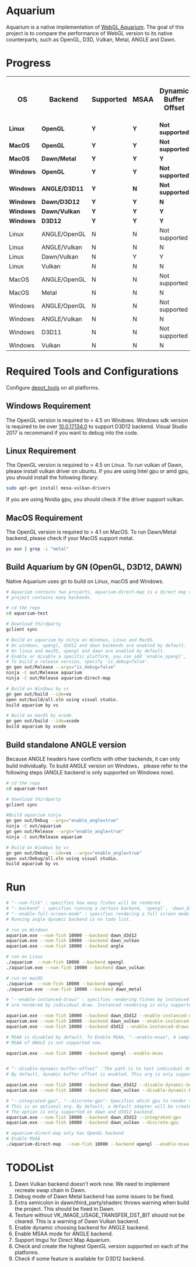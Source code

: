 # Aquarium
Aquarium is a native implementation of [WebGL Aquarium](https://github.com/WebGLSamples/WebGLSamples.github.io). The goal of this project is to compare the performance of WebGL version to its native counterparts, such as OpenGL, D3D, Vulkan, Metal, ANGLE and Dawn.

# Progress
<table>
  <tr align=center>
    <td><strong><h3>OS</td>
    <td><strong><h3>Backend</td>
    <td><strong><h3>Supported</td>
    <td><strong><h3>MSAA</td>
    <td><strong><h3>Dynamic Buffer Offset</td>
    <td><strong><h3>Instanced Draw</td>
    <td><strong><h3>Dynamically choose GPU</td>
  </tr>
  <tr align=left >
    <td><strong>Linux</td>
    <td><strong>OpenGL</td>
    <td><strong>Y</td>
    <td><strong>Y</td>
    <td><strong>Not supported</td>
    <td><strong>N</td>
    <td><strong>Not supported</td>
  </tr>
  <tr align=left class="supported-row">
    <td><strong>MacOS</td>
    <td><strong>OpenGL</td>
    <td><strong>Y</td>
    <td><strong>Y</td>
    <td><strong>Not supported</td>
    <td><strong>N</td>
    <td><strong>Not supported</td>
  </tr>
  <tr align=left class="supported-row">
    <td><strong>MacOS</td>
    <td><strong>Dawn/Metal</td>
    <td><strong>Y</td>
    <td><strong>Y</td>
    <td><strong>Y</td>
    <td><strong>Y</td>
    <td><strong>Y</td>
  </tr>
  <tr align=left class="supported-row">
    <td><strong>Windows</td>
    <td><strong>OpenGL</td>
    <td><strong>Y</td>
    <td><strong>Y</td>
    <td><strong>Not supported</td>
    <td><strong>N</td>
    <td><strong>Not supported</td>
  </tr>
  <tr align=left class="supported-row">
    <td><strong>Windows</td>
    <td><strong>ANGLE/D3D11</td>
    <td><strong>Y</td>
    <td><strong>N</td>
    <td><strong>Not supported</td>
    <td><strong>N</td>
    <td><strong>Not supported</td>
  </tr>
  <tr align=left class="supported-row">
    <td><strong>Windows</td>
    <td><strong>Dawn/D3D12</td>
    <td><strong>Y</td>
    <td><strong>Y</td>
    <td><strong>N</td>
    <td><strong>Y</td>
    <td><strong>Y</td>
  </tr>
  <tr align=left class="supported-row">
    <td><strong>Windows</td>
    <td><strong>Dawn/Vulkan</td>
    <td><strong>Y</td>
    <td><strong>Y</td>
    <td><strong>Y</td>
    <td><strong>Y</td>
    <td><strong>Y</td>
  </tr>
  <tr align=left  class="supported-row">
    <td><strong>Windows</td>
    <td><strong>D3D12</td>
    <td><strong>Y</td>
    <td><strong>Y</td>
    <td><strong>Y</td>
    <td><strong>Y</td>
    <td><strong>Y</td>
  </tr>
  <tr align=left>
    <td>Linux</td>
    <td>ANGLE/OpenGL</td>
    <td>N</td>
    <td>N</td>
    <td>Not supported</td>
    <td>N</td>
    <td>Not supported</td>
  </tr>
  <tr align=left>
    <td>Linux</td>
    <td>ANGLE/Vulkan</td>
    <td>N</td>
    <td>N</td>
    <td>N</td>
    <td>N</td>
    <td>N</td>
  </tr>
  <tr align=left>
    <td>Linux</td>
    <td>Dawn/Vulkan</td>
    <td>N</td>
    <td>Y</td>
    <td>Y</td>
    <td>Y</td>
    <td>Y</td>
  </tr>
  <tr align=left>
    <td>Linux</td>
    <td>Vulkan</td>
    <td>N</td>
    <td>N</td>
    <td>N</td>
    <td>N</td>
    <td>N</td>
  </tr>
  <tr align=left>
    <td>MacOS</td>
    <td>ANGLE/OpenGL</td>
    <td>N</td>
    <td>N</td>
    <td>Not supported</td>
    <td>N</td>
    <td>Not supported</td>
  </tr>
  <tr align=left>
    <td>MacOS</td>
    <td>Metal</td>
    <td>N</td>
    <td>N</td>
    <td>N</td>
    <td>N</td>
    <td>N</td>
  </tr>
  <tr align=left>
    <td>Windows</td>
    <td>ANGLE/OpenGL</td>
    <td>N</td>
    <td>N</td>
    <td>Not supported</td>
    <td>N</td>
    <td>Not supported</td>
  </tr>
  <tr align=left>
    <td>Windows</td>
    <td>ANGLE/Vulkan</td>
    <td>N</td>
    <td>N</td>
    <td>N</td>
    <td>N</td>
    <td>N</td>
  </tr>
  <tr align=left>
    <td>Windows</td>
    <td>D3D11</td>
    <td>N</td>
    <td>N</td>
    <td>Not supported</td>
    <td>N</td>
    <td>Not supported</td>
  </tr>
  <tr align=left>
    <td>Windows</td>
    <td>Vulkan</td>
    <td>N</td>
    <td>N</td>
    <td>N</td>
    <td>N</td>
    <td>N</td>
  </tr>
</table>

# Required Tools and Configurations
Configure [depot_tools](http://dev.chromium.org/developers/how-tos/install-depot-tools) on all platforms.

## Windows Requirement
The OpenGL version is required to > 4.5 on Windows.
Windows sdk version is required to be over
[10.0.17134.0](https://developer.microsoft.com/en-us/windows/downloads/windows-10-sdk) to support D3D12 backend.
Visual Studio 2017 is recommand if you want to debug into the code.
## Linux Requirement
The OpenGL version is required to > 4.5 on Linux. To run vulkan of Dawn, please install vulkan driver on ubuntu.
If you are using Intel gpu or amd gpu, you should install the following library:
```sh
sudo apt-get install mesa-vulkan-drivers
```
If you are using Nvidia gpu, you should check if the driver support vulkan.
## MacOS Requirement
The OpenGL version is required to > 4.1 on MacOS. To run Dawn/Metal backend, please check if your MacOS support metal.
```sh
ps aux | grep -i "metal"
```

## Build Aquarium by GN (OpenGL, D3D12, DAWN)

Native Aquarium uses gn to build on Linux, macOS and Windows.

```sh
# Aquarium contains two projects, aquarium-direct-map is a direct map version to WebGL repo, and only has OpenGL backend.  The aquarium
# project contains many backends.

# cd the repo
cd aquarium-test

# Download thirdparty
gclient sync

# Build on aquarium by ninja on Windows, Linux and MacOS.
# On windows, opengl, d3d12 and dawn backends are enabled by default.
# On linux and macOS, opengl and dawn are enabled by default.
# Enable or disable a specific platform, you can add 'enable_opengl', 'enable_d3d12', and 'enable_dawn' to gn args.
# To build a release version, specify 'is_debug=false'.
gn gen out/Release --args="is_debug=false"
ninja -C out/Release aquarium
ninja -C out/Release aquarium-direct-map

# Build on Windows by vs
gn gen out/build --ide=vs
open out/build/all.sln using visual studio.
build aquarium by vs

# Build on macOS by xcode
gn gen out/build --ide=xcode
build aquarium by xcode
```

## Build standalone ANGLE version

Because ANGLE headers have conflicts with other backends, it can only build individually. To build ANGLE version on Windows， please refer to the following steps (ANGLE backend is only supported on Windows now).
```sh
# cd the repo
cd aquarium-test

# download thirdparty
gclient sync

#Build aquarium ninja
gn gen out/Debug --args="enable_angle=true"
ninja -C out/aquarium
gn gen out/Release --args="enable_angle=true"
ninja -C out/Release aquarium

# Build on Windows by vs
gn gen out/Debug --ide=vs --args="enable_angle=true"
open out/Debug/all.sln using visual studio.
build aquarium by vs
```

# Run
```sh
# "--num-fish" : specifies how many fishes will be rendered
# "--backend" : specifies running a certain backend, 'opengl', 'dawn_d3d12', 'dawn_vulkan', 'dawn_metal', 'dawn_opengl', 'angle'
# "--enable-full-screen-mode" : specifies rendering a full screen mode
# Running angle dynamic backend is on todo list.

# run on Windows
aquarium.exe --num-fish 10000 --backend dawn_d3d12
aquarium.exe --num-fish 10000 --backend dawn_vulkan
aquarium.exe --num-fish 10000 --backend angle

# run on Linux
./aquarium  --num-fish 10000 --backend opengl
./aquarium.exe --num-fish 10000 --backend dawn_vulkan

# run on macOS
./aquarium  --num-fish 10000 --backend opengl
./aquarium.exe --num-fish 10000 --backend dawn_metal

# "--enable-instanced-draws" : specifies rendering fishes by instanced draw. By default fishes
# are rendered by individual draw. Instanced rendering is only supported on dawn and d3d12 backend now.

aquarium.exe --num-fish 10000 --backend dawn_d3d12 --enable-instanced-draws
aquarium.exe --num-fish 10000 --backend dawn_vulkan --enable-instanced-draws
aquarium.exe --num-fish 10000 --backend d3d12 --enable-instanced-draws

# MSAA is disabled by default. To Enable MSAA, "--enable-msaa", 4 samples.
# MSAA of ANGLE is not supported now.

aquarium.exe --num-fish 10000 --backend opengl --enable-msaa


# “--disable-dynamic-buffer-offset” ：The path is to test individual draw by creating many binding groups on dawn backend.
# By default, dynamic buffer offset is enabled. This arg is only supported on dawn backend.

aquarium.exe --num-fish 10000 --backend dawn_d3d12 --disable-dynamic-buffer-offset
aquarium.exe --num-fish 10000 --backend dawn_vulkan --disable-dynamic-buffer-offset

# "--integrated-gpu", "--discrete-gpu": Specifies which gpu to render the application. The two args are exclusive.
# This is an optional arg. By default, a default adapter will be created.
# The option is only supported on dawn and d3d12 backend.
aquarium.exe --num-fish 10000 --backend dawn_d3d12 --integrated-gpu
aquarium.exe --num-fish 10000 --backend dawn_vulkan --discrete-gpu

# aquarium-direct-map only has OpenGL backend
# Enable MSAA
./aquarium-direct-map  --num-fish 10000 --backend opengl --enable-msaa

```

# TODOList
1. Dawn Vulkan backend doesn't work now. We need to implement recreate swap chain in Dawn.
2. Debug mode of Dawn Metal backend has some issues to be fixed.
3. Extra semicolon in dawn/third_party/shaderc throws warning when build the project. This should be fixed in Dawn.
4. Texture without VK_IMAGE_USAGE_TRANSFER_DST_BIT should not be cleared. This is a warning of Dawn Vulkan backend.
5. Enable dynamic choosing backend for ANGLE backend.
6. Enable MSAA mode for ANGLE backend.
7. Support Imgui for Direct Map Aquarium.
8. Check and create the highest OpenGL version supported on each of the platforms.
9. Check if some feature is available for D3D12 backend.
